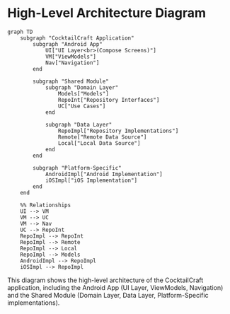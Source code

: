 # High-Level Architecture Diagram

```mermaid
graph TD
    subgraph "CocktailCraft Application"
        subgraph "Android App"
            UI["UI Layer<br>(Compose Screens)"]
            VM["ViewModels"]
            Nav["Navigation"]
        end
        
        subgraph "Shared Module"
            subgraph "Domain Layer"
                Models["Models"]
                RepoInt["Repository Interfaces"]
                UC["Use Cases"]
            end
            
            subgraph "Data Layer"
                RepoImpl["Repository Implementations"]
                Remote["Remote Data Source"]
                Local["Local Data Source"]
            end
        end
        
        subgraph "Platform-Specific"
            AndroidImpl["Android Implementation"]
            iOSImpl["iOS Implementation"]
        end
    end
    
    %% Relationships
    UI --> VM
    VM --> UC
    VM --> Nav
    UC --> RepoInt
    RepoImpl --> RepoInt
    RepoImpl --> Remote
    RepoImpl --> Local
    RepoImpl --> Models
    AndroidImpl --> RepoImpl
    iOSImpl --> RepoImpl
```

This diagram shows the high-level architecture of the CocktailCraft application, including the Android App (UI Layer, ViewModels, Navigation) and the Shared Module (Domain Layer, Data Layer, Platform-Specific implementations).